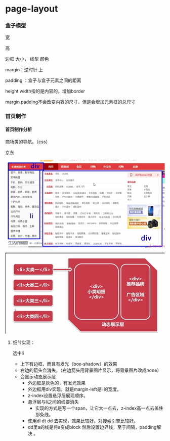 # page-layout

### 盒子模型

宽

高

边框  大小， 线型  颜色

margin：逆时针 上

padding ：盒子与盒子元素之间的距离

height width指的是内容的。增加border

margin padding不会改变内容的尺寸，但是会增加元素框的总尺寸

 

### 首页制作

#### 首页制作分析

商场类的导航。（css）

京东

![image-20220415200204184](https://raw.githubusercontent.com/HYHL0909/images/main/202204152002467.png)



![image-20220415200238070](https://raw.githubusercontent.com/HYHL0909/images/main/202204152002147.png)



1. 细节实现：

   选中li 

   - 上下有边框，而且有发光（box-shadow）的效果
   - 右边的箭头会消失。（右边箭头用背景图片显示，将背景图片改成none）
   - 会显示动态展示层
     - 外边框是灰色的，有发光效果
     - 外边框用div实现，就是margin-left是li的宽度。
     - z-index设置悬浮层展现顺序。
     - 悬浮层与li之间的线要消失
       - 实现的方式是写一个span，让它大一点去，z-index高一点去盖住那条线。
     - 使用dl dt dd 去实现，效果比较好。对搜索引擎比较好。
     - dd里a的线是将a变成block 然后设置边界线，至于间隔，padding解决 。

